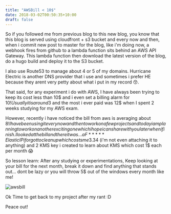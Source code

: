 ```yaml
---
title: "AWSBill < 10$"
date: 2018-03-02T00:50:35+10:00
draft: false
---
```


So if you followed me from previous blog to this new blog, you know that this blog is served using cloudfront + s3 bucket and every now and then, when i commit new post to master for the blog, like i'm doing now, a webhook fires from github to a lambda function sits behind an AWS API Gateway. This lambda function then download the latest version of the blog, do a hugo build and deploy it to the S3 bucket. 

I also use Route53 to manage about 4 or 5 of my domains. Hurricane Electric is another DNS provider that i use and sometimes i prefer HE because they arent very petty about what i put in my record 😙.

That said, for any experiment i do with AWS, I have always been trying to keep its cost less than 10$ and i even set a billing alarm for 10$! Usually it is around 3$ and the most i ever paid was 12$ when I spent 2 weeks studying for my AWS exam. 

However, recently i have noticed the bill from aws is averaging about 8$! I have been using it every now and then to work on a few projects and today i am planning to work on another exciting one which i hope i can share with you later when i finish. I looked at the bill and there it was... a F***** Elastic IP i forgot to clean up which costs me 3.34$ (i'm not even attaching it to anything) and 2 KMS key i created to learn about KMS which cost 1$ each per month 😱 

So lesson learn: After any studying or experimentations, Keep looking at your bill for the next month, break it down and find anything that stands out... dont be lazy or you will throw 5$ out of the windows every month like me!

![awsbill](/static/awsbill.png)

Ok Time to get back to my project after my rant :D 

Peace out!
